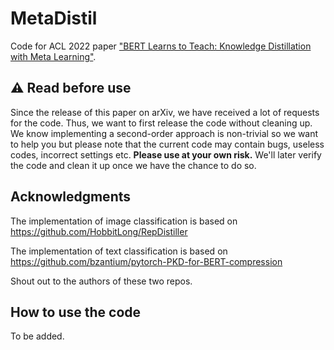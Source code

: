 # MetaDistil
Code for ACL 2022 paper ["BERT Learns to Teach: Knowledge Distillation with Meta Learning"](https://arxiv.org/abs/2106.04570).

## ⚠️ Read before use
Since the release of this paper on arXiv, we have received a lot of requests for the code. Thus, we want to first release the code without cleaning up. We know implementing a second-order approach is non-trivial so we want to help you but please note that the current code may contain bugs, useless codes, incorrect settings etc. **Please use at your own risk.** We'll later verify the code and clean it up once we have the chance to do so.

## Acknowledgments
The implementation of image classification is based on https://github.com/HobbitLong/RepDistiller

The implementation of text classification is based on https://github.com/bzantium/pytorch-PKD-for-BERT-compression

Shout out to the authors of these two repos.

## How to use the code
To be added.
